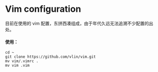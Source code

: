 # Vim configuration
目前在使用的 vim 配置，东拼西凑组成，由于年代久远无法追溯不少配置的出处。

#### 使用：
```
cd ~
git clone https://github.com/vlin/vim.git
mv vim/.vimrc .
mv vim .vim
```
